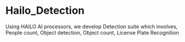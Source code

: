 # Hailo_Detection
Using HAILO AI processors, we develop Detection suite which involves, People count, Object detection, Object count, License Plate Recognition
